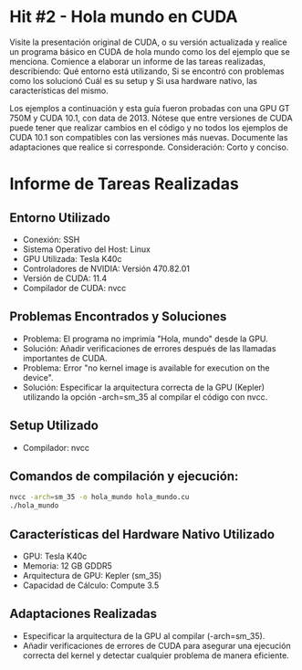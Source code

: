 # Hit #2 - Hola mundo en CUDA

Visite la presentación original de CUDA, o su versión actualizada y realice un programa básico en CUDA de hola mundo como los del ejemplo que se menciona. Comience a elaborar un informe de las tareas realizadas, describiendo:
Qué entorno está utilizando,
Si se encontró con problemas como los solucionó
Cuál es su setup y 
Si usa hardware nativo, las características del mismo.

Los ejemplos a continuación y esta guía fueron probadas con una GPU GT 750M y CUDA 10.1, con data de 2013.
Nótese que entre versiones de CUDA puede tener que realizar cambios en el código y no todos los ejemplos de CUDA 10.1 son compatibles con las versiones más nuevas. Documente las adaptaciones que realice si corresponde.
Consideración: Corto y conciso. 

# Informe de Tareas Realizadas

## Entorno Utilizado
- Conexión: SSH
- Sistema Operativo del Host: Linux
- GPU Utilizada: Tesla K40c
- Controladores de NVIDIA: Versión 470.82.01
- Versión de CUDA: 11.4
- Compilador de CUDA: nvcc

## Problemas Encontrados y Soluciones
- Problema: El programa no imprimía "Hola, mundo" desde la GPU.
- Solución: Añadir verificaciones de errores después de las llamadas importantes de CUDA.
- Problema: Error "no kernel image is available for execution on the device".
- Solución: Especificar la arquitectura correcta de la GPU (Kepler) utilizando la opción -arch=sm_35 al compilar el código con nvcc.

## Setup Utilizado
- Compilador: nvcc

## Comandos de compilación y ejecución:

```sh
nvcc -arch=sm_35 -o hola_mundo hola_mundo.cu
./hola_mundo
```

## Características del Hardware Nativo Utilizado
- GPU: Tesla K40c
- Memoria: 12 GB GDDR5
- Arquitectura de GPU: Kepler (sm_35)
- Capacidad de Cálculo: Compute 3.5

## Adaptaciones Realizadas
- Especificar la arquitectura de la GPU al compilar (-arch=sm_35).
- Añadir verificaciones de errores de CUDA para asegurar una ejecución correcta del kernel y detectar cualquier problema de manera eficiente.
